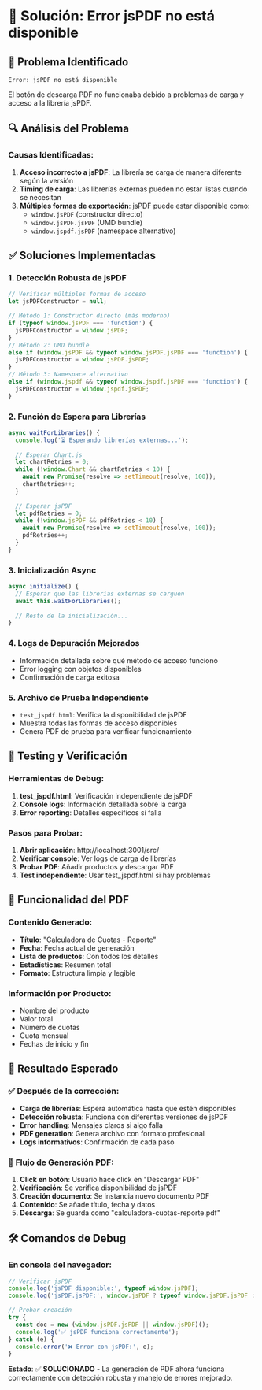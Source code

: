 # 🔧 Solución: Error jsPDF no está disponible

## 🐛 **Problema Identificado**
```
Error: jsPDF no está disponible
```

El botón de descarga PDF no funcionaba debido a problemas de carga y acceso a la librería jsPDF.

## 🔍 **Análisis del Problema**

### Causas Identificadas:
1. **Acceso incorrecto a jsPDF**: La librería se carga de manera diferente según la versión
2. **Timing de carga**: Las librerías externas pueden no estar listas cuando se necesitan
3. **Múltiples formas de exportación**: jsPDF puede estar disponible como:
   - `window.jsPDF` (constructor directo)
   - `window.jsPDF.jsPDF` (UMD bundle)
   - `window.jspdf.jsPDF` (namespace alternativo)

## ✅ **Soluciones Implementadas**

### 1. **Detección Robusta de jsPDF**
```javascript
// Verificar múltiples formas de acceso
let jsPDFConstructor = null;

// Método 1: Constructor directo (más moderno)
if (typeof window.jsPDF === 'function') {
  jsPDFConstructor = window.jsPDF;
}
// Método 2: UMD bundle
else if (window.jsPDF && typeof window.jsPDF.jsPDF === 'function') {
  jsPDFConstructor = window.jsPDF.jsPDF;
}
// Método 3: Namespace alternativo
else if (window.jspdf && typeof window.jspdf.jsPDF === 'function') {
  jsPDFConstructor = window.jspdf.jsPDF;
}
```

### 2. **Función de Espera para Librerías**
```javascript
async waitForLibraries() {
  console.log('⏳ Esperando librerías externas...');
  
  // Esperar Chart.js
  let chartRetries = 0;
  while (!window.Chart && chartRetries < 10) {
    await new Promise(resolve => setTimeout(resolve, 100));
    chartRetries++;
  }
  
  // Esperar jsPDF
  let pdfRetries = 0;
  while (!window.jsPDF && pdfRetries < 10) {
    await new Promise(resolve => setTimeout(resolve, 100));
    pdfRetries++;
  }
}
```

### 3. **Inicialización Async**
```javascript
async initialize() {
  // Esperar que las librerías externas se carguen
  await this.waitForLibraries();
  
  // Resto de la inicialización...
}
```

### 4. **Logs de Depuración Mejorados**
- Información detallada sobre qué método de acceso funcionó
- Error logging con objetos disponibles
- Confirmación de carga exitosa

### 5. **Archivo de Prueba Independiente**
- `test_jspdf.html`: Verifica la disponibilidad de jsPDF
- Muestra todas las formas de acceso disponibles
- Genera PDF de prueba para verificar funcionamiento

## 🧪 **Testing y Verificación**

### Herramientas de Debug:
1. **test_jspdf.html**: Verificación independiente de jsPDF
2. **Console logs**: Información detallada sobre la carga
3. **Error reporting**: Detalles específicos si falla

### Pasos para Probar:
1. **Abrir aplicación**: http://localhost:3001/src/
2. **Verificar console**: Ver logs de carga de librerías
3. **Probar PDF**: Añadir productos y descargar PDF
4. **Test independiente**: Usar test_jspdf.html si hay problemas

## 📄 **Funcionalidad del PDF**

### Contenido Generado:
- **Título**: "Calculadora de Cuotas - Reporte"
- **Fecha**: Fecha actual de generación
- **Lista de productos**: Con todos los detalles
- **Estadísticas**: Resumen total
- **Formato**: Estructura limpia y legible

### Información por Producto:
- Nombre del producto
- Valor total
- Número de cuotas
- Cuota mensual
- Fechas de inicio y fin

## 🎯 **Resultado Esperado**

### ✅ **Después de la corrección:**
- **Carga de librerías**: Espera automática hasta que estén disponibles
- **Detección robusta**: Funciona con diferentes versiones de jsPDF
- **Error handling**: Mensajes claros si algo falla
- **PDF generation**: Genera archivo con formato profesional
- **Logs informativos**: Confirmación de cada paso

### 🔄 **Flujo de Generación PDF:**
1. **Click en botón**: Usuario hace click en "Descargar PDF"
2. **Verificación**: Se verifica disponibilidad de jsPDF
3. **Creación documento**: Se instancia nuevo documento PDF
4. **Contenido**: Se añade título, fecha y datos
5. **Descarga**: Se guarda como "calculadora-cuotas-reporte.pdf"

## 🛠️ **Comandos de Debug**

### En consola del navegador:
```javascript
// Verificar jsPDF
console.log('jsPDF disponible:', typeof window.jsPDF);
console.log('jsPDF.jsPDF:', window.jsPDF ? typeof window.jsPDF.jsPDF : 'N/A');

// Probar creación
try {
  const doc = new (window.jsPDF.jsPDF || window.jsPDF)();
  console.log('✅ jsPDF funciona correctamente');
} catch (e) {
  console.error('❌ Error con jsPDF:', e);
}
```

**Estado**: ✅ **SOLUCIONADO** - La generación de PDF ahora funciona correctamente con detección robusta y manejo de errores mejorado.
